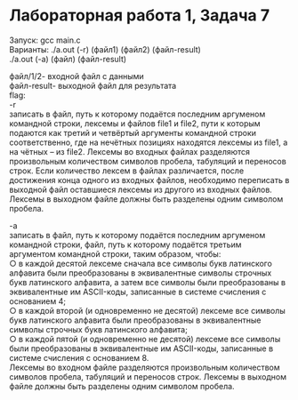 # Лабораторная работа 1, Задача 7

Запуск: gcc main.c  
Варианты: ./a.out (-r) (файл1) (файл2) (файл-result)  
./a.out (-a) (файл) (файл-result) 

файл/1/2- входной файл с данными  
файл-result- выходной файл для результата  
flag:  
-r  
записать в файл, путь к которому подаётся последним аргуменом командной
строки, лексемы и файлов file1 и file2, пути к которым подаются как третий и
четвёртый аргументы командной строки соответственно, где на нечётных
позициях находятся лексемы из file1, а на чётных – из file2. Лексемы во входных
файлах разделяются произвольным количеством символов пробела, табуляций и
переносов строк. Если количество лексем в файлах различается, после
достижения конца одного из входных файлов, необходимо переписать в
выходной файл оставшиеся лексемы из другого из входных файлов. Лексемы в
выходном файле должны быть разделены одним символом пробела.  

-a  
записать в файл, путь к которому подаётся последним аргуменом командной
строки, файл, путь к которому подаётся третьим аргументом командной строки,
таким образом, чтобы:  
○ в каждой десятой лексеме сначала все символы букв латинского алфавита
были преобразованы в эквивалентные символы строчных букв латинского
алфавита, а затем все символы были преобразованы в эквивалентные им
ASCII-коды, записанные в системе счисления с основанием 4;  
○ в каждой второй (и одновременно не десятой) лексеме все символы букв
латинского алфавита были преобразованы в эквивалентные символы
строчных букв латинского алфавита;  
○ в каждой пятой (и одновременно не десятой) лексеме все символы были
преобразованы в эквивалентные им ASCII-коды, записанные в системе
счисления с основанием 8.  
Лексемы во входном файле разделяются произвольным количеством символов
пробела, табуляций и переносов строк. Лексемы в выходном файле должны быть
разделены одним символом пробела.  

